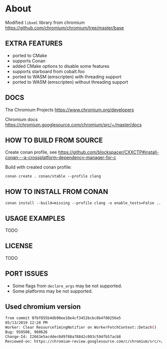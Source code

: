 # About

Modified `libxml` library from chromium https://github.com/chromium/chromium/tree/master/base

## EXTRA FEATURES

- ported to CMake
- supports Conan
- added CMake options to disable some features
- supports starboard from cobalt.foo
- ported to WASM (emscripten) with threading support
- ported to WASM (emscripten) without threading support

## DOCS

The Chromium Projects https://www.chromium.org/developers

Chromium docs https://chromium.googlesource.com/chromium/src/+/master/docs

## HOW TO BUILD FROM SOURCE

Create conan profile, see https://github.com/blockspacer/CXXCTP#install-conan---a-crossplatform-dependency-manager-for-c

Build with created conan profile:

```
conan create . conan/stable --profile clang
```

## HOW TO INSTALL FROM CONAN

```
conan install --build=missing --profile clang -o enable_tests=False ..
```

## USAGE EXAMPLES

TODO

## LICENSE

TODO

## PORT ISSUES

- Some flags from `declare_args` may be not supported.
- Some platforms may be not supported.

## Used chromium version

```bash
from commit 07bf855b4db90ee18e4cf3452bcbc0b4f80256e5
05/13/2019 12:28 PM
Worker: Clear ResourceTimingNotifier on WorkerFetchContext::Detach()
Bug: 959508, 960626
Change-Id: I2663e5acddec0d9f88a78842c093c594fb57acb8
Reviewed-on: https://chromium-review.googlesource.com/c/chromium/src/+/1609024
```
